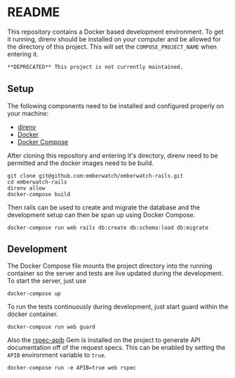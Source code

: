 # README

This repository contains a Docker based development environment. To get it
running, direnv should be installed on your computer and be allowed for the
directory of this project. This will set the `COMPOSE_PROJECT_NAME` when
entering it.

```markdown
**DEPRECATED** This project is not currently maintained.
```

## Setup

The following components need to be installed and configured properly on your
machine:

* [direnv](https://direnv.net/)
* [Docker](https://www.docker.com/)
* [Docker Compose](https://docs.docker.com/compose/)

After cloning this repository and entering it's directory, direnv need to be
permitted and the docker images need to be build.

```
git clone git@github.com:emberwatch/emberwatch-rails.git
cd emberwatch-rails
direnv allow
docker-compose build
```

Then rails can be used to create and migrate the database and the development
setup can then be span up using Docker Compose.

```
docker-compose run web rails db:create db:schema:load db:migrate
```

## Development

The Docker Compose file mounts the project directory into the running container
so the server and tests are live updated during the development. To start the
server, just use

```
docker-compose up
```

To run the tests continuously during development, just start guard within the
docker container.

```
docker-compose run web guard
```

Also the [rspec-apib](https://github.com/spieker/rspec-apib) Gem is installed on
the project to generate API documentation off of the request specs. This can be
enabled by setting the `APIB` environment variable to `true`.

```
docker-compose run -e APIB=true web rspec
```
